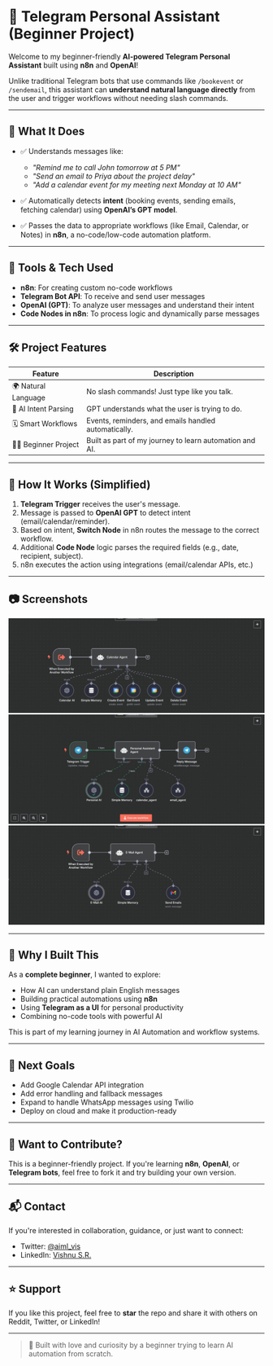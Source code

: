 # 🤖 Telegram Personal Assistant (Beginner Project)

Welcome to my beginner-friendly **AI-powered Telegram Personal Assistant** built using **n8n** and **OpenAI**!

Unlike traditional Telegram bots that use commands like `/bookevent` or `/sendemail`, this assistant can **understand natural language directly** from the user and trigger workflows without needing slash commands.

---

## 🧠 What It Does

- ✅ Understands messages like:  
  - _"Remind me to call John tomorrow at 5 PM"_  
  - _"Send an email to Priya about the project delay"_  
  - _"Add a calendar event for my meeting next Monday at 10 AM"_

- ✅ Automatically detects **intent** (booking events, sending emails, fetching calendar) using **OpenAI’s GPT model**.

- ✅ Passes the data to appropriate workflows (like Email, Calendar, or Notes) in **n8n**, a no-code/low-code automation platform.

---

## 🔧 Tools & Tech Used

- **n8n**: For creating custom no-code workflows
- **Telegram Bot API**: To receive and send user messages
- **OpenAI (GPT)**: To analyze user messages and understand their intent
- **Code Nodes in n8n**: To process logic and dynamically parse messages

---

## 🛠 Project Features

| Feature            | Description |
|--------------------|-------------|
| 🌍 Natural Language | No slash commands! Just type like you talk. |
| 🧠 AI Intent Parsing | GPT understands what the user is trying to do. |
| 🗓️ Smart Workflows  | Events, reminders, and emails handled automatically. |
| 🧑‍💻 Beginner Project | Built as part of my journey to learn automation and AI. |

---

## 🚀 How It Works (Simplified)

1. **Telegram Trigger** receives the user's message.
2. Message is passed to **OpenAI GPT** to detect intent (email/calendar/reminder).
3. Based on intent, **Switch Node** in n8n routes the message to the correct workflow.
4. Additional **Code Node** logic parses the required fields (e.g., date, recipient, subject).
5. n8n executes the action using integrations (email/calendar APIs, etc.)

---

## 📷 Screenshots

![Calendar Workflow](Screenshots/Calendar_Workflow.jpg)  
![Personal Assistant Workflow](Screenshots/Personal_Assistant.jpg)
![E-Mail Workflow](Screenshots/EMail_Workflow.jpg)

---

## 📘 Why I Built This

As a **complete beginner**, I wanted to explore:

- How AI can understand plain English messages
- Building practical automations using **n8n**
- Using **Telegram as a UI** for personal productivity
- Combining no-code tools with powerful AI

This is part of my learning journey in AI Automation and workflow systems.

---

## 📍 Next Goals

- Add Google Calendar API integration
- Add error handling and fallback messages
- Expand to handle WhatsApp messages using Twilio
- Deploy on cloud and make it production-ready

---

## 🤝 Want to Contribute?

This is a beginner-friendly project. If you're learning **n8n**, **OpenAI**, or **Telegram bots**, feel free to fork it and try building your own version.

---

## 📬 Contact

If you're interested in collaboration, guidance, or just want to connect:

- Twitter: [@aiml_vis](https://x.com/aiml_vis)
- LinkedIn: [Vishnu S.R.](https://www.linkedin.com/in/s-r-vishnu-ba46b025b/)

---

## ⭐️ Support

If you like this project, feel free to **star** the repo and share it with others on Reddit, Twitter, or LinkedIn!

---

> 🚧 Built with love and curiosity by a beginner trying to learn AI automation from scratch.

